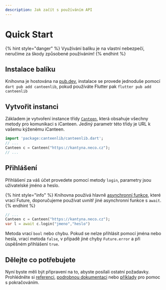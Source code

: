 ```yaml
---
description: Jak začít s používáním API
---
```


# Quick Start

{% hint style="danger" %}
Využívání balíku je na vlastní nebezpečí, neručíme za škody způsobené používáním!
{% endhint %}

## Instalace balíku

Knihovna je hostována na [pub.dev](https://pub.dev/packages/canteenlib), instalace se provede jednoduše pomocí `dart pub add canteenlib`, pokud používáte Flutter pak `flutter pub add canteenlib`

## Vytvořit instanci

Základem je vytvoření instance třídy [`Canteen`](reference/prehled-trid.md#canteen), která obsahuje všechny metody pro komunikaci s iCanteen. Jediný parametr této třídy je URL k vašemu kýženému iCanteen.

```dart
import 'package:canteenlib/canteenlib.dart';
// ...
Canteen c = Canteen("https://kantyna.neco.cz");
// ...
```

## Přihlášení

Přihlášení za váš účet provedete pomocí metody `login`, parametry jsou uživatelské jméno a heslo.

{% hint style="info" %}
Knihovna používá hlavně [asynchronní funkce](https://dart.dev/codelabs/async-await), které vrací Future, doporučujeme používat uvnitř jiné asynchronní funkce s `await`.
{% endhint %}

```dart
// ...
Canteen c = Canteen("https://kantyna.neco.cz");
var l = await c.login("jmeno","heslo")
```

Metoda vrací `bool` nebo chybu. Pokud se nelze přihlásit pomocí jména nebo hesla, vrací metoda `false`, v případě jiné chyby `Future.error` a při úspěšném přihlášení `true`.

## Dělejte co potřebujete

Nyní byste měli být připravení na to, abyste posílali ostatní požadavky. Prohlédněte si [referenci](reference/prehled-trid.md), [podrobnou dokumentaci](https://pub.dev/documentation/canteenlib/latest/canteenlib/canteenlib-library.html) nebo [příklady](reference/priklady.md) pro pomoc s pokračováním.

